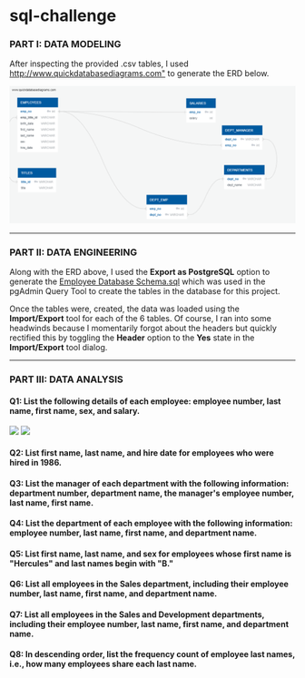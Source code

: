 # sql-challenge

<h3>PART I: DATA MODELING</h3>
<p>After inspecting the provided .csv tables, I used <a href="http://www.quickdatabasediagrams.com" target="_blank">http://www.quickdatabasediagrams.com"</a> to generate the ERD below.</p>

<img src="https://github.com/maali007/sql-challenge/blob/main/Output/Employee%20Database%20-%20ERD.png">

<hr>

<h3>PART II: DATA ENGINEERING</h3>

<p>Along with the ERD above, I used the <b>Export as PostgreSQL</b> option to generate the <a href="https://github.com/maali007/sql-challenge/blob/main/Output/Employee%20Database%20-%20Schema.sql" target="_blank">Employee Database Schema.sql</a> which was used in the pgAdmin Query Tool to create the tables in the database for this project.</p>

<p>Once the tables were, created, the data was loaded using the <b>Import/Export</b> tool for each of the 6 tables. Of course, I ran into some headwinds because I momentarily forgot about the headers but quickly rectified this by toggling the <b>Header</b> option to the <b>Yes</b> state in the <b>Import/Export</b> tool dialog.</p>

<hr>

<h3>PART III: DATA ANALYSIS</h3>

<h4>Q1: List the following details of each employee: employee number, last name, first name, sex, and salary.</h4>

<img src="https://github.com/maali007/sql-challenge/blob/main/Resources/Query%20Data%20Outputs%20and%20Messages/Q1%20-%20DATA%20OUTPUT.png.png">
<img src="https://github.com/maali007/sql-challenge/blob/main/Resources/Query%20Data%20Outputs%20and%20Messages/Q1%20-%20DATA%MESSAGES.png.png">

<h4>Q2: List first name, last name, and hire date for employees who were hired in 1986.</h4>


<h4>Q3: List the manager of each department with the following information: department number, department name, the manager's employee number, last name, first name.</h4>


<h4>Q4: List the department of each employee with the following information: employee number, last name, first name, and department name.</h4>


<h4>Q5: List first name, last name, and sex for employees whose first name is "Hercules" and last names begin with "B."</h4>


<h4>Q6: List all employees in the Sales department, including their employee number, last name, first name, and department name.</h4>


<h4>Q7: List all employees in the Sales and Development departments, including their employee number, last name, first name, and department name.</h4>


<h4>Q8: In descending order, list the frequency count of employee last names, i.e., how many employees share each last name.</h4>
